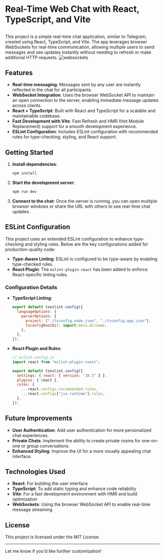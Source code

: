 # Real-Time Web Chat with React, TypeScript, and Vite
## 
This project is a simple real-time chat application, similar to Telegram, created using React, TypeScript, and Vite. The app leverages browser WebSockets for real-time communication, allowing multiple users to send messages and see updates instantly without needing to refresh or make additional HTTP requests.
![websockets](https://github.com/user-attachments/assets/fc7e2476-cd8c-42a4-a90d-22cb8cfea53b)
## Features

- **Real-time messaging**: Messages sent by any user are instantly reflected in the chat for all participants.
- **WebSocket Integration**: Uses the browser WebSocket API to maintain an open connection to the server, enabling immediate message updates across clients.
- **React + TypeScript**: Built with React and TypeScript for a scalable and maintainable codebase.
- **Fast Development with Vite**: Fast Refresh and HMR (Hot Module Replacement) support for a smooth development experience.
- **ESLint Configuration**: Includes ESLint configuration with recommended rules for type-checking, styling, and React support.

## Getting Started

1. **Install dependencies**:

   ```bash
   npm install
   ```

2. **Start the development server**:

   ```bash
   npm run dev
   ```

3. **Connect to the chat**: Once the server is running, you can open multiple browser windows or share the URL with others to see real-time chat updates.

## ESLint Configuration

This project uses an extended ESLint configuration to enhance type-checking and styling rules. Below are the key configurations added for production-quality code:

- **Type-Aware Linting**: ESLint is configured to be type-aware by enabling type-checked rules.
- **React Plugin**: The `eslint-plugin-react` has been added to enforce React-specific linting rules.

### Configuration Details

- **TypeScript Linting**:

  ```js
  export default tseslint.config({
    languageOptions: {
      parserOptions: {
        project: ["./tsconfig.node.json", "./tsconfig.app.json"],
        tsconfigRootDir: import.meta.dirname,
      },
    },
  });
  ```

- **React Plugin and Rules**:

  ```js
  // eslint.config.js
  import react from "eslint-plugin-react";

  export default tseslint.config({
    settings: { react: { version: "18.3" } },
    plugins: { react },
    rules: {
      ...react.configs.recommended.rules,
      ...react.configs["jsx-runtime"].rules,
    },
  });
  ```

## Future Improvements

- **User Authentication**: Add user authentication for more personalized chat experiences.
- **Private Chats**: Implement the ability to create private rooms for one-on-one or group conversations.
- **Enhanced Styling**: Improve the UI for a more visually appealing chat interface.

## Technologies Used

- **React**: For building the user interface
- **TypeScript**: To add static typing and enhance code reliability
- **Vite**: For a fast development environment with HMR and build optimization
- **WebSockets**: Using the browser WebSocket API to enable real-time message streaming

## License

This project is licensed under the MIT License.

---

Let me know if you'd like further customization!
